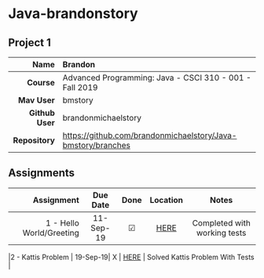 
# Java-brandonstory

## Project 1


| Name | Brandon|
|---:|:---|
| **Course** | Advanced Programming: Java - CSCI 310 - 001 - Fall 2019 |
| **Mav User**            | bmstory |
| **Github User**         | brandonmichaelstory |
| **Repository**          | https://github.com/brandonmichaelstory/Java-bmstory/branches |

## Assignments


| Assignment | Due Date | Done | Location | Notes |
|-----------------:|:--------:|:----:|:------------------:|:-----:|
|1 - Hello World/Greeting | 11-Sep-19 | ☑ | [HERE](https://github.com/brandonmichaelstory/Java-bmstory/tree/master/Homework1/src) | Completed with working tests |

|2 - Kattis Problem | 19-Sep-19| X | [HERE](https://github.com/brandonmichaelstory/Java-bmstory/tree/master/ToLowerKattisProblem) | Solved Kattis Problem With Tests |
